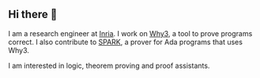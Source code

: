 ## Hi there 👋
I am a research engineer at [Inria](https://www.inria.fr). I work on [Why3](https://why3.lri.fr), a tool to prove programs correct. I also contribute to [SPARK](https://github.com/AdaCore/spark), a prover for Ada programs that uses Why3.

I am interested in logic, theorem proving and proof assistants.